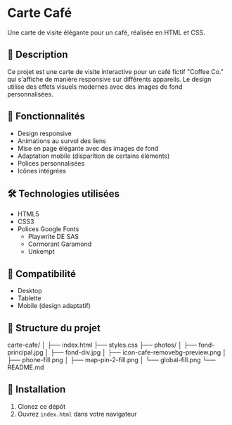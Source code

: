 # Carte Café

Une carte de visite élégante pour un café, réalisée en HTML et CSS.

## 📝 Description

Ce projet est une carte de visite interactive pour un café fictif "Coffee Co." qui s'affiche de manière responsive sur différents appareils. Le design utilise des effets visuels modernes avec des images de fond personnalisées.

## 🚀 Fonctionnalités

- Design responsive
- Animations au survol des liens
- Mise en page élégante avec des images de fond
- Adaptation mobile (disparition de certains éléments)
- Polices personnalisées
- Icônes intégrées

## 🛠 Technologies utilisées

- HTML5
- CSS3
- Polices Google Fonts
  - Playwrite DE SAS
  - Cormorant Garamond
  - Unkempt

## 📱 Compatibilité

- Desktop
- Tablette
- Mobile (design adaptatif)

## 🎨 Structure du projet

carte-cafe/
│
├── index.html
├── styles.css
├── photos/
│ ├── fond-principal.jpg
│ ├── fond-div.jpg
│ ├── icon-cafe-removebg-preview.png
│ ├── phone-fill.png
│ ├── map-pin-2-fill.png
│ └── global-fill.png
└── README.md

## 🚀 Installation

1. Clonez ce dépôt
2. Ouvrez `index.html` dans votre navigateur

